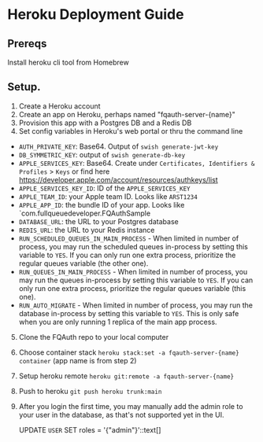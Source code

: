 # Heroku Deployment Guide

## Prereqs

Install heroku cli tool from Homebrew

## Setup.

1. Create a Heroku account
2. Create an app on Heroku, perhaps named "fqauth-server-{name}"
3. Provision this app with a Postgres DB and a Redis DB
4. Set config variables in Heroku's web portal or thru the command line

- `AUTH_PRIVATE_KEY`: Base64. Output of `swish generate-jwt-key`
- `DB_SYMMETRIC_KEY`: output of `swish generate-db-key`
- `APPLE_SERVICES_KEY`: Base64. Create under `Certificates, Identifiers & Profiles` > `Keys` or find here https://developer.apple.com/account/resources/authkeys/list
- `APPLE_SERVICES_KEY_ID`: ID of the `APPLE_SERVICES_KEY`
- `APPLE_TEAM_ID`: your Apple team ID. Looks like `ARST1234`
- `APPLE_APP_ID`: the bundle ID of your app. Looks like `com.fullqueuedeveloper.FQAuthSample
- `DATABASE_URL`: the URL to your Postgres database
- `REDIS_URL`: the URL to your Redis instance
- `RUN_SCHEDULED_QUEUES_IN_MAIN_PROCESS` - When limited in number of process, you may run the scheduled queues in-process by setting this variable to `YES`. If you can only run one extra process, prioritize the regular queues variable (the other one).
- `RUN_QUEUES_IN_MAIN_PROCESS` - When limited in number of process, you may run the queues in-process by setting this variable to `YES`. If you can only run one extra process, prioritize the regular queues variable (this one).
- `RUN_AUTO_MIGRATE` - When limited in number of process, you may run the database in-process by setting this variable to `YES`. This is only safe when you are only running 1 replica of the main app process.

5. Clone the FQAuth repo to your local computer
6. Choose container stack `heroku stack:set -a fqauth-server-{name} container` (app name is from step 2)
7. Setup heroku remote `heroku git:remote -a fqauth-server-{name}`
8. Push to heroku `git push heroku trunk:main`
9. After you login the first time, you may manually add the admin role to your user in the database, as that's not supported yet in the UI.

   UPDATE `USER` SET roles = '{"admin"}'::text[]
